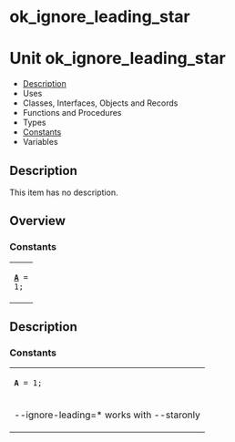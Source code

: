# ok\_ignore\_leading\_star


# Unit ok\_ignore\_leading\_star

- [Description](#PasDoc-Description)
- Uses
- Classes, Interfaces, Objects and Records
- Functions and Procedures
- Types
- [Constants](#PasDoc-Constants)
- Variables

<span id="PasDoc-Description"/>

## Description
This item has no description.

<span id="PasDoc-Uses"/>

## Overview

### Constants
<span id="PasDoc-Constants"/>


<table>
<tr>

<td>

<code><strong><a href="ok_ignore_leading_star.md#A">A</a></strong> = 1;</code>
</td>
</tr>
</table>

## Description

### Constants

<table>
<tr>

<td>

<span id="A"/><code><strong>A</strong> = 1;</code>
</td>
</tr>
<tr><td colspan="1">

--ignore-leading=\* works with --staronly

</td></tr>
</table>
